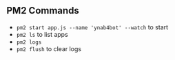 #

## PM2 Commands

- `pm2 start app.js --name 'ynab4bot' --watch`  to start
- `pm2 ls`  to list apps
- `pm2 logs`
- `pm2 flush`  to clear logs
